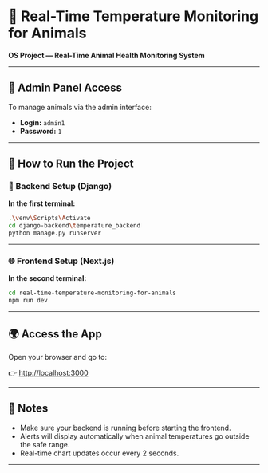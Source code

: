 # 🐾 Real-Time Temperature Monitoring for Animals  
**OS Project — Real-Time Animal Health Monitoring System**

---

## 🔐 Admin Panel Access

To manage animals via the admin interface:

- **Login:** `admin1`  
- **Password:** `1`

---

## 🚀 How to Run the Project

### 🧪 Backend Setup (Django)

**In the first terminal:**

```bash
.\venv\Scripts\Activate
cd django-backend\temperature_backend
python manage.py runserver
```

---

### 🌐 Frontend Setup (Next.js)

**In the second terminal:**

```bash
cd real-time-temperature-monitoring-for-animals
npm run dev
```

---

## 🌍 Access the App

Open your browser and go to:

👉 [http://localhost:3000](http://localhost:3000)

---

## 📌 Notes

- Make sure your backend is running before starting the frontend.
- Alerts will display automatically when animal temperatures go outside the safe range.
- Real-time chart updates occur every 2 seconds.

---
